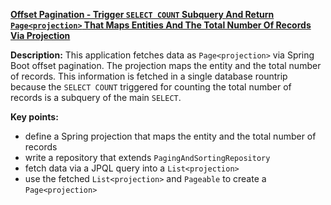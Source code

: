 **[Offset Pagination - Trigger `SELECT COUNT` Subquery And Return `Page<projection>` That Maps Entities And The Total Number Of Records Via Projection](https://github.com/andreipall/Spring-Boot-JPA/tree/master/HibernateSpringBootPageEntityOffsetPaginationProjection)**
 
**Description:** This application fetches data as `Page<projection>` via Spring Boot offset pagination. The projection maps the entity and the total number of records. This information is fetched in a single database rountrip because the `SELECT COUNT` triggered for counting the total number of records is a subquery of the main `SELECT`. 

**Key points:**
- define a Spring projection that maps the entity and the total number of records
- write a repository that extends `PagingAndSortingRepository`
- fetch data via a JPQL query into a `List<projection>`
- use the fetched `List<projection>` and `Pageable` to create a `Page<projection>`
